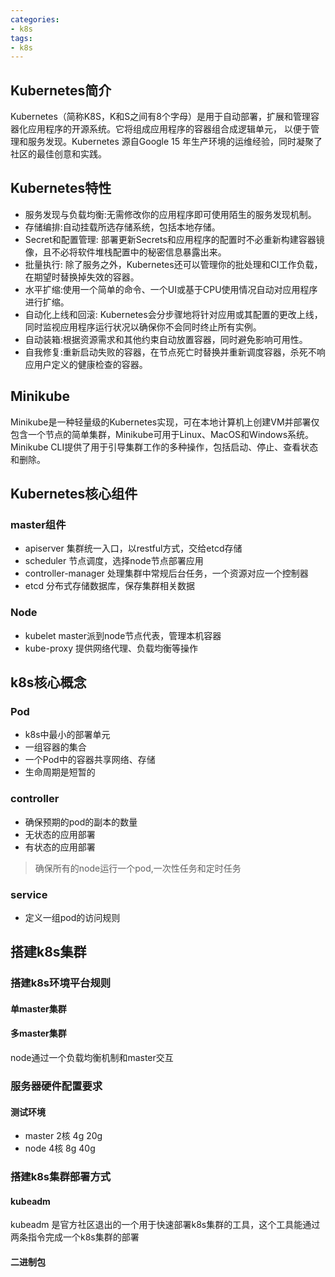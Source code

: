 ```yaml
---
categories: 
- k8s
tags:
- k8s
---
```

## Kubernetes简介
Kubernetes（简称K8S，K和S之间有8个字母）是用于自动部署，扩展和管理容器化应用程序的开源系统。它将组成应用程序的容器组合成逻辑单元，
以便于管理和服务发现。Kubernetes 源自Google 15 年生产环境的运维经验，同时凝聚了社区的最佳创意和实践。  


## Kubernetes特性
* 服务发现与负载均衡:无需修改你的应用程序即可使用陌生的服务发现机制。
* 存储编排:自动挂载所选存储系统，包括本地存储。
* Secret和配置管理: 部署更新Secrets和应用程序的配置时不必重新构建容器镜像，且不必将软件堆栈配置中的秘密信息暴露出来。
* 批量执行: 除了服务之外，Kubernetes还可以管理你的批处理和CI工作负载，在期望时替换掉失效的容器。
* 水平扩缩:使用一个简单的命令、一个UI或基于CPU使用情况自动对应用程序进行扩缩。
* 自动化上线和回滚: Kubernetes会分步骤地将针对应用或其配置的更改上线，同时监视应用程序运行状况以确保你不会同时终止所有实例。
* 自动装箱:根据资源需求和其他约束自动放置容器，同时避免影响可用性。
* 自我修复:重新启动失败的容器，在节点死亡时替换并重新调度容器，杀死不响应用户定义的健康检查的容器。


## Minikube
Minikube是一种轻量级的Kubernetes实现，可在本地计算机上创建VM并部署仅包含一个节点的简单集群，Minikube可用于Linux、MacOS和Windows系统。
Minikube CLI提供了用于引导集群工作的多种操作，包括启动、停止、查看状态和删除。

## Kubernetes核心组件

### master组件
* apiserver 集群统一入口，以restful方式，交给etcd存储
* scheduler 节点调度，选择node节点部署应用
* controller-manager 处理集群中常规后台任务，一个资源对应一个控制器
* etcd 分布式存储数据库，保存集群相关数据

### Node
* kubelet master派到node节点代表，管理本机容器
* kube-proxy 提供网络代理、负载均衡等操作


## k8s核心概念

### Pod 
* k8s中最小的部署单元
* 一组容器的集合
* 一个Pod中的容器共享网络、存储
* 生命周期是短暂的

### controller
* 确保预期的pod的副本的数量
* 无状态的应用部署
* 有状态的应用部署
> 确保所有的node运行一个pod,一次性任务和定时任务



### service
* 定义一组pod的访问规则




## 搭建k8s集群

### 搭建k8s环境平台规则

#### 单master集群

#### 多master集群
node通过一个负载均衡机制和master交互

### 服务器硬件配置要求
#### 测试环境
* master 2核 4g 20g
* node 4核 8g 40g


### 搭建k8s集群部署方式
#### kubeadm
kubeadm 是官方社区退出的一个用于快速部署k8s集群的工具，这个工具能通过两条指令完成一个k8s集群的部署

#### 二进制包





































